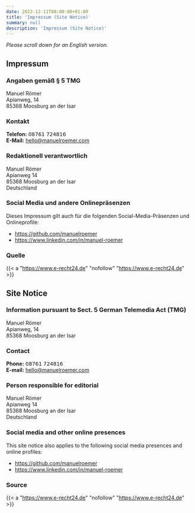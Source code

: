 ```yaml
---
date: 2022-12-11T00:00:00+01:00
title: 'Impressum (Site Notice)'
summary: null
description: 'Impressum (Site Notice)'
---
```


_Please scroll down for an English version._

## Impressum

### Angaben gemäß § 5 TMG

Manuel Römer  
Apianweg, 14  
85368 Moosburg an der Isar

### Kontakt

**Telefon:** 𝟢𝟪𝟩𝟨𝟣 𝟩𝟤𝟦𝟪𝟣𝟨  
**E-Mail:** hello@manuelroemer.com

### Redaktionell verantwortlich

Manuel Römer  
Apianweg 14  
85368 Moosburg an der Isar  
Deutschland

### Social Media und andere Onlinepräsenzen

Dieses Impressum gilt auch für die folgenden Social-Media-Präsenzen und Onlineprofile:

- https://github.com/manuelroemer
- https://www.linkedin.com/in/manuel-roemer

### Quelle

{{< a "https://www.e-recht24.de" "nofollow" "https://www.e-recht24.de" >}}

## Site Notice

### Information pursuant to Sect. 5 German Telemedia Act (TMG)

Manuel Römer  
Apianweg, 14  
85368 Moosburg an der Isar

### Contact

**Phone:** 𝟢𝟪𝟩𝟨𝟣 𝟩𝟤𝟦𝟪𝟣𝟨  
**E-mail:** hello@manuelroemer.com

### Person responsible for editorial

Manuel Römer  
Apianweg 14  
85368 Moosburg an der Isar  
Deutschland

### Social media and other online presences

This site notice also applies to the following social media presences and online profiles:

- https://github.com/manuelroemer
- https://www.linkedin.com/in/manuel-roemer

### Source

{{< a "https://www.e-recht24.de" "nofollow" "https://www.e-recht24.de" >}}
